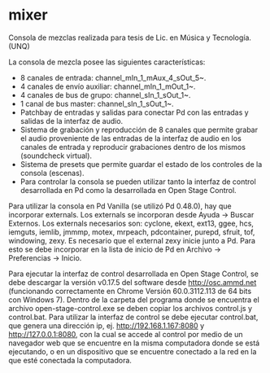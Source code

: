 # mixer
Consola de mezclas realizada para tesis de Lic. en Música y Tecnología. (UNQ)

La consola de mezcla posee las siguientes características:
- 8 canales de entrada: channel_mIn_1_mAux_4_sOut_5~. 
- 4 canales de envío auxiliar: channel_mIn_1_mOut_1~. 
- 4 canales de bus de grupo: channel_sIn_1_sOut_1~.
- 1 canal de bus master: channel_sIn_1_sOut_1~.
- Patchbay de entradas y salidas para conectar Pd con las entradas y salidas de la interfaz de audio. 
- Sistema de grabación y reproducción de 8 canales que permite grabar el audio proveniente de las entradas de la interfaz de audio en los canales de entrada y reproducir grabaciones dentro de los mismos (soundcheck virtual).
- Sistema de presets que permite guardar el estado de los controles de la consola (escenas). 
- Para controlar la consola se pueden utilizar tanto la interfaz de control desarrollada en Pd como la desarrollada en Open Stage Control. 

Para utilizar la consola en Pd Vanilla (se utilizó Pd 0.48.0), hay que incorporar externals. Los externals se incorporan desde Ayuda -> Buscar Externos.
Los externals necesarios son: cyclone, ekext, ext13, ggee, hcs, iemguts, iemlib, jmmmp, motex, mrpeach, pdcontainer, purepd, sfruit, tof, windowing, zexy.
Es necesario que el external zexy inicie junto a Pd. Para esto se debe incorporar en la lista de inicio de Pd en Archivo -> Preferencias -> Inicio.

Para ejecutar la interfaz de control desarrollada en Open Stage Control, se debe  descargar la versión v0.17.5 del software desde http://osc.ammd.net (funcionando correctamente en Chrome Versión 60.0.3112.113 de 64 bits con Windows 7). 
Dentro de la carpeta del programa donde se encuentra el archivo open-stage-control.exe se deben copiar los archivos control.js y control.bat. 
Para utilizar la interfaz de control se debe ejecutar control.bat, que genera una dirección ip, ej. http://192.168.1.167:8080 y  http://127.0.0.1:8080, con la cual se accede al control por medio de un navegador web que se encuentre en la misma computadora donde se está ejecutando, o en un dispositivo que se encuentre conectado a la red en la que esté conectada la computadora. 

